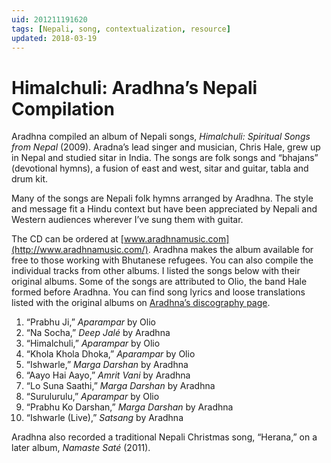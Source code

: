 ```yaml
---
uid: 201211191620
tags: [Nepali, song, contextualization, resource]
updated: 2018-03-19
---
```


# Himalchuli: Aradhna’s Nepali Compilation

Aradhna compiled an album of Nepali songs, *Himalchuli: Spiritual Songs from Nepal* (2009). Aradna’s lead singer and musician, Chris Hale, grew up in Nepal and studied sitar in India. The songs are folk songs and “bhajans” (devotional hymns), a fusion of east and west, sitar and guitar, tabla and drum kit.

Many of the songs are Nepali folk hymns arranged by Aradhna. The style and message fit a Hindu context but have been appreciated by Nepali and Western audiences wherever I’ve sung them with guitar.

The CD can be ordered at [www.aradhnamusic.com](http://www.aradhnamusic.com/). Aradhna makes the album available for free to those working with Bhutanese refugees. You can also compile the individual tracks from other albums. I listed the songs below with their original albums. Some of the songs are attributed to Olio, the band Hale formed before Aradhna. You can find song lyrics and loose translations listed with the original albums on [Aradhna’s discography page](http://aradhnamusic.com/discography/).

1. “Prabhu Ji,” *Aparampar* by Olio
2. “Na Socha,” *Deep Jalé* by Aradhna
3. “Himalchuli,” *Aparampar* by Olio
4. “Khola Khola Dhoka,” *Aparampar* by Olio
5. “Ishwarle,” *Marga Darshan* by Aradhna
6. “Aayo Hai Aayo,” *Amrit Vani* by Aradhna
7. “Lo Suna Saathi,” *Marga Darshan*  by Aradhna
8. “Surulurulu,” *Aparampar* by Olio
9. “Prabhu Ko Darshan,” *Marga Darshan* by Aradhna
10. “Ishwarle (Live),” *Satsang* by Aradhna

Aradhna also recorded a traditional Nepali Christmas song, “Herana,” on a later album, *Namaste Saté* (2011).